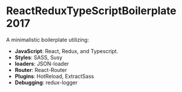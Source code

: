 # ReactReduxTypeScriptBoilerplate 2017
A minimalistic boilerplate utilizing:
* **JavaScript**: React, Redux, and Typescript.
* **Styles**: SASS, Susy
* **loaders**: JSON-loader
* **Router**: React-Router
* **Plugins**: HotReload, ExtractSass
* **Debugging**: redux-logger
